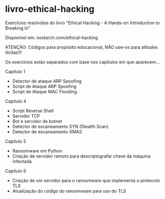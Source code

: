 # livro-ethical-hacking
Exercícios resolvidos do livro "Ethical Hacking - A Hands-on Introduction to Breaking In"

Disponível em: nostarch.com/ethical-hacking

ATENÇÃO: Códigos para propósito educacional, NÃO use-os para atitudes ilícitas!!!

Os exercícios estão separados com base nos capítulos em que aparecem...

Capítulo 1

- Detector de ataque ARP Spoofing
- Script de Ataque ARP Spoofing
- Script de Ataque MAC Flooding

Capítulo 4

- Script Reverse Shell
- Servidor TCP
- Bot e servidor de botnet
- Detector de escaneamento SYN (Stealth Scan)
- Detector de escaneamento XMAS

Capítulo 5

- Ransomware em Python
- Criação de servidor remoto para descriptografar chave da máquina infectada

Capítulo 6

- Criação de um servidor para o ransomware que implementa o protocolo TLS
- Atualização do código do ransomware para uso do TLS
